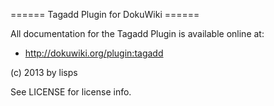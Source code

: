 ====== Tagadd Plugin for DokuWiki ======

All documentation for the Tagadd Plugin is available online at:

  * http://dokuwiki.org/plugin:tagadd

(c) 2013 by lisps

See LICENSE for license info.
